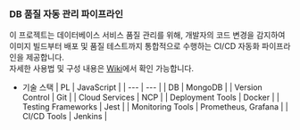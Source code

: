 ### DB 품질 자동 관리 파이프라인
이 프로젝트는 데이터베이스 서비스 품질 관리를 위해, 개발자의 코드 변경을 감지하여 이미지 빌드부터 배포 및 품질 테스트까지 통합적으로 수행하는 CI/CD 자동화 파이프라인을 제공합니다. <br>
자세한 사용법 및 구성 내용은 [Wiki](https://github.com/yejinj/docker-jenkins/wiki)에서 확인 가능합니다.

* 기술 스택
| PL | JavaScript |
| --- | --- |
| DB | MongoDB |
| Version Control | Git |
| Cloud Services | NCP |
| Deployment Tools | Docker |
| Testing Frameworks | Jest |
| Monitoring Tools | Prometheus, Grafana |
| CI/CD Tools | Jenkins |